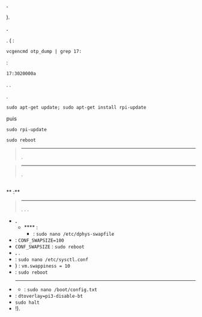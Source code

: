 # 

 **.**

).

**.**

. ( : [](https://doc.jeedom.com/de_DE/installation/index.html)

``vcgencmd otp_dump | grep 17:``

 :

``17:3020000a``

. .

.

``sudo apt-get update; sudo apt-get install rpi-update``

puis

``sudo rpi-update``



``sudo reboot``

> ****
>
> .

> ****
>
> . [](https://doc.jeedom.com/de_DE/installation/index.html)

## 

** :**

> ****
>
> . . .

-   **.**
    -   **** :
        -    :
            ``sudo nano /etc/dphys-swapfile``
-    :
    ``CONF_SWAPSIZE=100``
-    ``CONF_SWAPSIZE``  :
    ``sudo reboot``
-   **.** .
-    :
    ``sudo nano /etc/sysctl.conf``
-   ) :
    ``vm.swappiness = 10``
-    :
    ``sudo reboot``
-   ****
    -    :
    ``sudo nano /boot/config.txt``
-    :
    ``dtoverlay=pi3-disable-bt``
-   
    ``sudo halt``
-    !).
